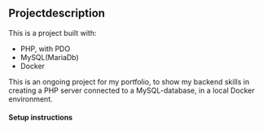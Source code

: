 ## Projectdescription

This is a project built with:
- PHP, with PDO
- MySQL(MariaDb)
- Docker

This is an ongoing project for my portfolio, to show my backend skills in creating a PHP server connected to a MySQL-database, in a local Docker environment.

#### Setup instructions